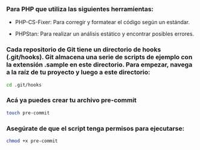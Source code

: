 ### Para PHP que utiliza las siguientes herramientas:

* PHP-CS-Fixer: Para corregir y formatear el código según un estándar.

* PHPStan: Para realizar un análisis estático y encontrar posibles errores.


### Cada repositorio de Git tiene un directorio de hooks (.git/hooks). Git almacena una serie de scripts de ejemplo con la extensión .sample en este directorio. Para empezar, navega a la raíz de tu proyecto y luego a este directorio:

```sh
cd .git/hooks
```

### Acá ya puedes crear tu archivo pre-commit

```sh
touch pre-commit
```

### Asegúrate de que el script tenga permisos para ejecutarse:

```sh
chmod +x pre-commit
```
